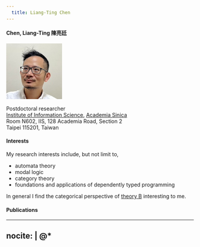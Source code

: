 ```yaml
---
  title: Liang-Ting Chen
---
```


#### __Chen, Liang-Ting 陳亮廷__

<img src="/img/profile.jpg" srcset="/img/profile-hires.jpg 2x" class="float-right rounded-circle px-3 pb-3">

Postdoctoral researcher  
[Institute of Information Science](https://www.iis.sinica.edu.tw), [Academia Sinica](https://www.sinica.edu.tw/)  
Room N602, IIS, 128 Academia Road, Section 2  
Taipei 115201, Taiwan

#### Interests

My research interests include, but not limit to, 

  * automata theory
  * modal logic
  * category theory
  * foundations and applications of dependently typed programming

In general I find the categorical perspective of [theory B](https://cstheory.stackexchange.com/a/1523/51895) interesting to me.

#### Publications

---
nocite: |
  @*
---

